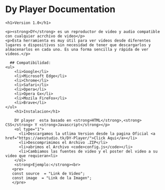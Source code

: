 <h1>Dy Player Documentation</h1>

    <h1>Version 1.0</h1>
    
    <p><strong>DY</strong> es un reproductor de video y audio compatible con cualquier acrchivo de video</p>
    <p>Esta herramienta es muy útil para ver videos desde diferentes lugares o dispositivos sin necesidad de tener que descargarlos y almacenarlos en cada uno. Es una forma sencilla y rápida de ver videos.</p>
      
      ## Compatibilidad:
    <ul>
        <li>Google</li>
        <li>Microsoft Edge</li>
        <li>Chrome</li>
        <li>Safari</li>
        <li>Opera</li>
        <li>Opera Gx</li>
        <li>Mozila FireFox</li>
        <li>Brave</li>
    </ul>
        <h1>Instalacion</h1>
          
        DY player  esta basado en <strong>HTML</strong>,<strong> CSS</strong> Y <strong>Javascript</strong></p>
        <ol type="1">
          <li>Descargamos la utlima Version desde la pagina Oficial <a href="https://aexstudio.tk/DY-Player/">Click Aqui</a></li>
          <li>Descomprimimos el Archivo .ZIP</li>
          <li>abrimos el Archivo <code>config.js</code></li>
          <li>Cambiamos las fuentes de video y el poster del video a su video que requieran<li>
        </ol>  
        <strong>Ejemplo:</strong><br>
       <pre>
       const source  = "Link de Video";
       const image  = "Link de la Imagen";
       </pre>

